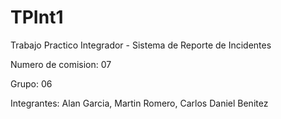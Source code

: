 # TPInt1
Trabajo Practico Integrador - Sistema de Reporte de Incidentes 

Numero de comision: 07

Grupo: 06

Integrantes: Alan Garcia, Martin Romero, Carlos Daniel Benitez
